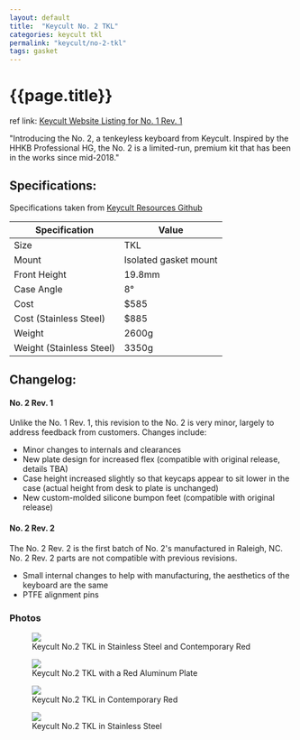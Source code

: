 ```yaml
---
layout: default
title:  "Keycult No. 2 TKL"
categories: keycult tkl
permalink: "keycult/no-2-tkl"
tags: gasket
---
```

# {{page.title}}

ref link: [Keycult Website Listing for No. 1 Rev. 1](https://keycult.com/pages/about-the-no-2)

"Introducing the No. 2, a tenkeyless keyboard from Keycult. Inspired by the HHKB Professional HG, the No. 2 is a limited-run, premium kit that has been in the works since mid-2018."

## Specifications:
Specifications taken from [Keycult Resources Github](https://github.com/keycult/keycult-resources/blob/main/pages/mydoc/specs_no_2_tkl.md)

| Specification | Value |
|---|---|
| Size | TKL |
| Mount | Isolated gasket mount |
| Front Height | 19.8mm |
| Case Angle | 8° |
| Cost | $585 |
| Cost (Stainless Steel) | $885 |
| Weight | 2600g |
| Weight (Stainless Steel) | 3350g |

## Changelog:

#### No. 2 Rev. 1

Unlike the No. 1 Rev. 1, this revision to the No. 2 is very minor, largely to address feedback from customers. Changes include:

  -  Minor changes to internals and clearances
  -  New plate design for increased flex (compatible with original release, details TBA)
  -  Case height increased slightly so that keycaps appear to sit lower in the case (actual height from desk to plate is unchanged)
  -  New custom-molded silicone bumpon feet (compatible with original release)

#### No. 2 Rev. 2

The No. 2 Rev. 2 is the first batch of No. 2's manufactured in Raleigh, NC. No. 2 Rev. 2 parts are not compatible with previous revisions.

  -  Small internal changes to help with manufacturing, the aesthetics of the keyboard are the same
  -  PTFE alignment pins


### Photos
<figure>
  <img src="{{ 'assets/images/keycult/no-2-tkl/keycult-no-2-tkl-all-colors.png' | relative_url }}">
  <figcaption>Keycult No.2 TKL in Stainless Steel and Contemporary Red</figcaption>
</figure>

<figure>
  <img src="{{ 'assets/images/keycult/no-2-tkl/keycult-no-2-tkl.png' | relative_url }}">
  <figcaption>Keycult No.2 TKL with a Red Aluminum Plate</figcaption>
</figure>

<figure>
  <img src="{{ 'assets/images/keycult/no-2-tkl/keycult-no-2-tkl-red-rear.png' | relative_url }}">
  <figcaption>Keycult No.2 TKL in Contemporary Red</figcaption>
</figure>

<figure>
  <img src="{{ 'assets/images/keycult/no-2-tkl/keycult-no-2-tkl-ss-rear.png' | relative_url }}">
  <figcaption>Keycult No.2 TKL in Stainless Steel</figcaption>
</figure>

